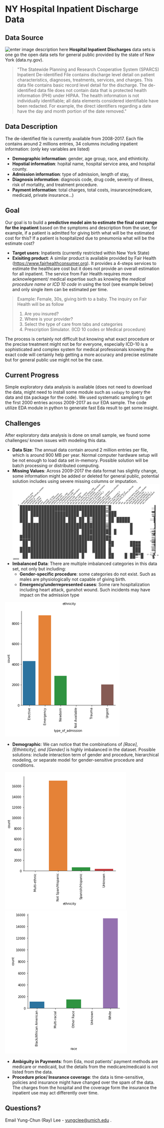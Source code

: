 # NY Hospital Inpatient Discharge Data 

## Data Source
![enter image description here](https://phaboard.org/wp-content/uploads/New-York-State.png)
**Hospital Inpatient Discharges** data sets is one go the open data sets for general public provided by the state of New York (data.ny.gov). 

> "The Statewide Planning and Research Cooperative System (SPARCS)
> Inpatient De-identified File contains discharge level detail on
> patient characteristics, diagnoses, treatments, services, and charges.
> This data file contains basic record level detail for the discharge.
> The de-identified data file does not contain data that is protected
> health information (PHI) under HIPAA. The health information is not
> individually identifiable; all data elements considered identifiable
> have been redacted. For example, the direct identifiers regarding a
> date have the day and month portion of the date removed."


## Data Description

The de-identified file is currently available from 2008-2017. Each file contains around 2 millions entries, 34 columns including inpatient information: (only key variables are listed)
- **Demographic information**: gender, age group, race, and ethinticity.
- **Hopstial information**: hopital name, hospital service area, and hospital county.
- **Admission information**: type of admission, length of stay, 
- **Diagnosis information**: diagnosis code, drug code, severity of illness, risk of mortality, and treatment procedure.
- **Payment information**: total charges, total costs, insurance(medicare, medicaid, private insurance...)

## Goal 
Our goal is to build a **predictive model aim to estimate the final cost range for the inpatient** based on the symptoms and description from the user, for example, if a patient is admitted for giving birth what will be the estimated cost for this? If a patient is hospitalized due to pneumonia what will be the estimate cost?  

- **Target users**: Inpatients (currently restricted within New York State)
- **Exisiting product**: A similar product is available provided by Fair Health (https://www.fairhealthconsumer.org). It provides a 4-steps services to estimate the healthcare cost but it does not provide an overall estimation for all inpatient. The service from Fair Health requires more acknowlegement/ medical expertise such as knowing the *medical procedure name or ICD 10 code* in using the tool (see example below) and only single item can be estimated per time. 

> Example:  Female, 30s, giving birth to a baby. The inquiry on Fair
> Health will be as follow
> 1. Are you insured?
> 2. Where is your provider?
> 3. Select the type of care from tabs and categories
> 4. Prescription Simulator. (ICD 10 codes or Medical procedure)

 
The process is certainly not difficult but knowing what exact procedure or the precise treatment might not be for everyone, especially ICD-10 is a sophisticated and complex system for medical professionals knowing the exact code will certainly help getting a more accuracy and precise estimate but for general public use might not be the case.

## Current Progress
Simple exploratory data analysis is available (does not need to download the data, might need to install some module such as `sodapy` to query the data and `EDA` package for the code). We used systematic sampling to get the first 2000 entries across 2009-2017 as our EDA sample. 
The code utilize EDA module in python to generate fast Eda result to get some insight. 

## Challenges
After exploratory data analysis is done on small sample, we found some challenges/ known issues with modeling this data. 

- **Data Size**: The annual data contain around 2 million entries per file, which is around 900 MB per year. Normal computer hardware setup will be not enough to load data set in-memory. Possible solution will be batch processing or distributed computing. 
-  **Missing Values**: Across 2009-2017 the data format has slightly change, some information might be added or deleted for general public, potential solution includes using severe missing columns or imputation. ![Missing data from 2000 samples of each year](https://raw.githubusercontent.com/yungclee/NY_Health/master/Images/eda_missingdata.png)
-  **Imbalanced Data**:  There are multiple imbalanced categories in this data set, not only but including:	
	- **Gender-specific procedure**: some categories do not exist. Such as males are physiologically not capable of giving birth.  
	- **Emergency/underrepresented cases**: Some rare hospitalization including heart attack, gunshot wound. Such incidents may have impact on the admission type 

![enter image description here](https://raw.githubusercontent.com/yungclee/NY_Health/master/Images/eda_admission.png)

- **Demographic**: We can notice that the combinations of *[Race], [Ethinticity], and [Gender]*  is highly imbalanced in the dataset.
Possible solutions: include interaction term of gender and procedure, hierarchical modeling, or separate model for gender-sensitive procedure and conditions. 

![Ethinticity imbalance](https://raw.githubusercontent.com/yungclee/NY_Health/master/Images/eda_ethinticity_v2.png)
![Race imbalance](https://raw.githubusercontent.com/yungclee/NY_Health/master/Images/eda_race.png)

-  **Ambiguity in Payments**: from Eda, most patients' payment methods are medicare or medicaid, but the details from the medicare/medicaid is not listed from the data. 
-  **Procedure price/ Insurance coverage**: the data is time-sensitive, policies and insurance might have changed over the spam of the data. The charges from the hospital and the coverage form the insurance the inpatient use may act differently over time.  

## Questions?
Email Yung-Chun (Ray) Lee - yungclee@umich.edu .
